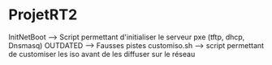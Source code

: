 # ProjetRT2
InitNetBoot --> Script permettant d'initialiser le serveur pxe (tftp, dhcp, Dnsmasq)
OUTDATED --> Fausses pistes
customiso.sh --> script permettant de customiser les iso avant de les diffuser sur le réseau
